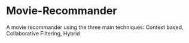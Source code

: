 # Movie-Recommander
A movie recommander using the three main techniques: Context based, Collaborative Filtering, Hybrid
